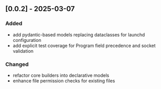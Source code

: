 ## [0.0.2] - 2025-03-07

### Added
- add pydantic-based models replacing dataclasses for launchd configuration
- add explicit test coverage for Program field precedence and socket validation

### Changed
- refactor core builders into declarative models
- enhance file permission checks for existing files

